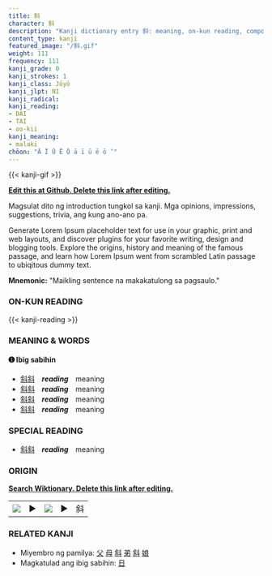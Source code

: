 ```yaml
---
title: 斜
character: 斜
description: "Kanji dictionary entry 斜: meaning, on-kun reading, compounds, origin, related kanji"
content_type: kanji
featured_image: "/斜.gif"
weight: 111
frequency: 111
kanji_grade: 0
kanji_strokes: 1
kanji_class: Jōyō
kanji_jlpt: N1
kanji_radical: 
kanji_reading: 
- DAI
- TAI
- oo-kii
kanji_meaning:
- malaki
chōon: "Ā Ī Ū Ē Ō ā ī ū ē ō ’"
---
```

[//]: # (Don't edit the line below. Kanji animated GIF code is automatically generated.)
{{< kanji-gif >}}

[//]: # (Edit below this line.)

**[Edit this at Github. Delete this link after editing.](https://github.com/tim0g/tim/tree/main/content/kanji/斜/index.md)**

Magsulat dito ng introduction tungkol sa kanji. Mga opinions, impressions, suggestions, trivia, ang kung ano-ano pa.

Generate Lorem Ipsum placeholder text for use in your graphic, print and web layouts, and discover plugins for your favorite writing, design and blogging tools. Explore the origins, history and meaning of the famous passage, and learn how Lorem Ipsum went from scrambled Latin passage to ubiqitous dummy text.
 
**Mnemonic:** "Maikling sentence na makakatulong sa pagsaulo."

### ON-KUN READING

[//]: # (Don't edit the line below. ON-KUN READING code is automatically generated.)
{{< kanji-reading >}}

### MEANING & WORDS

#### ➊ **Ibig sabihin**
  - [斜](../斜)[斜](../斜)　***reading***　meaning
  - [斜](../斜)[斜](../斜)　***reading***　meaning
  - [斜](../斜)[斜](../斜)　***reading***　meaning
  - [斜](../斜)[斜](../斜)　***reading***　meaning

### SPECIAL READING
  - [斜](../斜)[斜](../斜)　***reading***　meaning

### ORIGIN

**[Search Wiktionary. Delete this link after editing.](https://wiktionary.org/wiki/斜)**
<table class="kanji-table"><tr><td>
<img src="60px-斜-bronze.svg.png">
</td><td>▶</td><td>
<img src="60px-斜-oracle.svg.png">
</td><td>▶</td>
<td class="kanji-origin">斜</td>
</tr></table>

### RELATED KANJI
- Miyembro ng pamilya: [父](../父) [母](../母) [斜](../斜) [弟](../弟) [斜](../斜) [娘](../娘)
- Magkatulad ang ibig sabihin: [日](../日)
